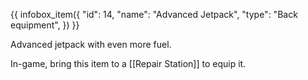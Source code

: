 {{ infobox_item({
	"id": 14,
	"name": "Advanced Jetpack",
	"type": "Back equipment",
}) }}

Advanced jetpack with even more fuel.

In-game, bring this item to a [[Repair Station]] to equip it.